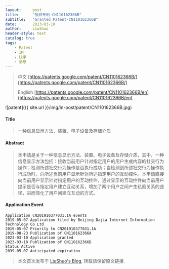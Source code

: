 ```yaml
---
layout:     post
title:      "授权专利-CN110162366B"
subtitle:   "Granted Patent-CN110162366B"
date:       2023-03-10
author:     LiuShuo
header-style: text
catalog: true
tags:
    - Patent
    - IM
    - 快手
    - 消息
---
```

> 中文 [https://patents.google.com/patent/CN110162366B/](https://patents.google.com/patent/CN110162366B/)
>
> English [https://patents.google.com/patent/CN110162366B/en](https://patents.google.com/patent/CN110162366B/en)

![patent]({{ site.url }}/img/in-post/patent/CN110162366B.jpg)
#### Title
> 一种信息显示方法、装置、电子设备及存储介质




















#### Abstract
> 本申请是关于一种信息显示方法、装置、电子设备及存储介质，其中，一种信息显示方法包括：接收当前用户针对指定用户的用户生成内容的社交行为操作；检测所述社交行为操作是否执行成功；当检测到所述社交行为操作执行成功时，向所述当前用户显示针对所述指定用户的互动控件。本申请直接向当前用户显示针对指定用户的互动控件，通过显示的互动控件向当前用户提示是否与指定用户建立互动关系，增加了两个用户之间产生私密关系的途径，进而简化了用户间建立互动的方式。





















#### Application Event
```
Application CN201910377031.1A events 
2019-05-07 Application filed by Beijing Dajia Internet Information Technology Co Ltd
2019-05-07 Priority to CN201910377031.1A
2019-08-23 Publication of CN110162366A
2023-03-10 Application granted
2023-03-10 Publication of CN110162366B
Status Active
2039-05-07 Anticipated expiration
```
> 本文首次发布于 [LiuShuo's Blog](https://liushuo.me), 
转载请保留原文链接.
